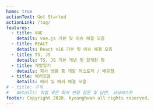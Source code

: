 ```yaml
---
home: true
actionText: Get Started
actionLink: /tag/
features:
  - title: VUE
    details: vue.js 기본 및 이슈 해결 모음
  - title: REACT
    details: React v16 기본 및 이슈 해결 모음
  - title: TS, JS
    details: TS, JS 기본 개념 및 알게된 점
  - title: 개발일기
    details: 회사 생활 중 개발 히스토리 / 배운점
  - title: 에러모음
    details: 에러 및 에러 해결 모음
# - title: 구직
#   details: 직접 겪은 회사 면접 질문 및 답변, 코딩테스트
footer: Copyright 2020. Kyounghwan all rights reserved.
---
```


